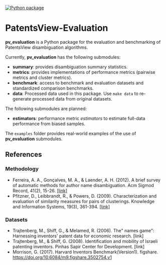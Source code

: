 [![Python package](https://github.com/PatentsView/PatentsView-Evaluation/actions/workflows/python-package.yml/badge.svg)](https://github.com/PatentsView/PatentsView-Evaluation/actions/workflows/python-package.yml)

# PatentsView-Evaluation

**pv_evaluation** is a Python package for the evaluation and benchmarking of PatentsView disambiguation algorithms.

Currently, **pv_evaluation** has the following submodules:
- **summary**: provides disambiguation summary statistics.
- **metrics**: provides implementations of performance metrics (pairwise metrics and cluster metrics).
- **benchmark**: access to benchmark and evaluation datasets and standardized comparison benchmarks. 
- **data**: Processed data used in this package. Use `make data` to re-generate processed data from original datasets.

The following submodules are planned:
- **estimators**: performance metric *estimators* to estimate full-data performance from biased samples.

The `examples` folder provides real-world examples of the use of **pv_evaluation** submodules.


## References

### Methodology

- Ferreira, A. A., Gonçalves, M. A., & Laender, A. H. (2012). A brief survey of automatic methods for author name disambiguation. Acm Sigmod Record, 41(2), 15-26. [[link]](https://s3.amazonaws.com/data.patentsview.org/USPTO_Entity_Resolution_Symposium/Ferreira+et+al_2012_A+Brief+Survey+of+Automatic+Methods+for+Author+Name+Disambiguation.pdf)
- Pfitzner, D., Leibbrandt, R., & Powers, D. (2009). Characterization and evaluation of similarity measures for pairs of clusterings. Knowledge and Information Systems, 19(3), 361-394. [[link]](https://citeseerx.ist.psu.edu/viewdoc/download?doi=10.1.1.214.7233&rep=rep1&type=pdf)

### Datasets

- Trajtenberg, M., Shiff, G., & Melamed, R. (2006). The" names game": Harnessing inventors' patent data for economic research. [link]
- Trajtenberg, M., & Shiff, G. (2008). Identification and mobility of Israeli patenting inventors. Pinhas Sapir Center for Development. [link]
- Morrison, G. (2017). Harvard Inventors Benchmark(Version1). figshare. https://doi.org/10.6084/m9.figshare.3502754.v1 
